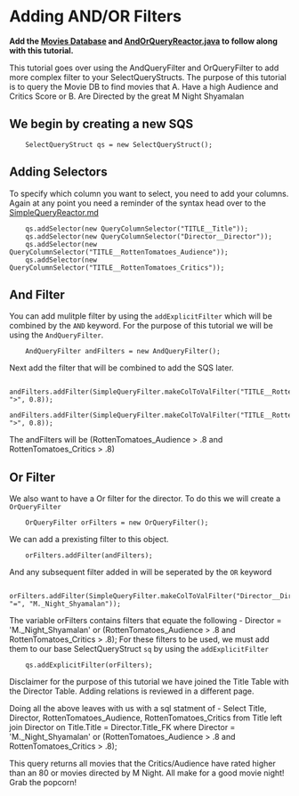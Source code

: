 # Adding AND/OR Filters
**Add the [Movies Database](https://repo.semoss.org/semoss-training/backend/-/tree/master/db) and [AndOrQueryReactor.java](https://repo.semoss.org/semoss-training/backend/-/blob/master/src/reactors/query/AndOrQueryReactor.java) to follow along with this tutorial.**<br>


This tutorial goes over using the AndQueryFilter and OrQueryFilter to add more complex filter to your SelectQueryStructs. 
The purpose of this tutorial is to query the Movie DB to find movies that A. Have a high Audience and Critics Score or 
B. Are Directed by the great M Night Shyamalan 


## We begin by creating a new SQS
```
	SelectQueryStruct qs = new SelectQueryStruct();
```


## Adding Selectors
To specify which column you want to select, you need to add your columns. Again at any point you need a reminder of the syntax head over to the [SimpleQueryReactor.md](https://repo.semoss.org/semoss-training/backend/-/blob/master/\tutorials\SelectQueryStruct.md) 

```
	qs.addSelector(new QueryColumnSelector("TITLE__Title"));
	qs.addSelector(new QueryColumnSelector("Director__Director"));
	qs.addSelector(new QueryColumnSelector("TITLE__RottenTomatoes_Audience"));
	qs.addSelector(new QueryColumnSelector("TITLE__RottenTomatoes_Critics"));
```

## And Filter
You can add mulitple filter by using the `addExplicitFilter` which will be combined by the `AND` keyword. For the purpose of this tutorial we will be using the `AndQueryFilter`. 
```
	AndQueryFilter andFilters = new AndQueryFilter();
```
Next add the filter that will be combined to add the SQS later. 
```
	andFilters.addFilter(SimpleQueryFilter.makeColToValFilter("TITLE__RottenTomatoes_Audience", ">", 0.8));
	andFilters.addFilter(SimpleQueryFilter.makeColToValFilter("TITLE__RottenTomatoes_Critics", ">", 0.8));
```
The andFilters will be (RottenTomatoes_Audience > .8 and RottenTomatoes_Critics > .8)

## Or Filter
We also want to have a Or filter for the director. To do this we will create a `OrQueryFilter`
```
	OrQueryFilter orFilters = new OrQueryFilter();
```
We can add a prexisting filter to this object. 
```
	orFilters.addFilter(andFilters);
```
And any subsequent filter added in will be seperated by the `OR` keyword
```
	orFilters.addFilter(SimpleQueryFilter.makeColToValFilter("Director__Director", "=", "M._Night_Shyamalan"));
```
The variable orFilters contains filters that equate the following - Director = 'M._Night_Shyamalan' or (RottenTomatoes_Audience > .8 and RottenTomatoes_Critics > .8);
For these filters to be used, we must add them to our base SelectQueryStruct `sq` by using the `addExplicitFilter` 
```
	qs.addExplicitFilter(orFilters);
```
Disclaimer for the purpose of this tutorial we have joined the Title Table with the Director Table. Adding relations is reviewed in a different page. 

Doing all the above leaves with us with a sql statment of - 
Select Title, Director, RottenTomatoes_Audience, RottenTomatoes_Critics from Title left join Director on Title.Title = Director.Title_FK where Director = 'M._Night_Shyamalan' or (RottenTomatoes_Audience > .8 and RottenTomatoes_Critics > .8);

This query returns all movies that the Critics/Audience have rated higher than an 80 or movies directed by M Night. All make for a good movie night! Grab the popcorn!
